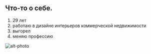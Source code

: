 ## Что-то о себе.

1. 29 лет
2. работаю в дизайне интерьеров коммерческой недвижимости
3. выгорел
4. меняю профессию 

![alt-photo](https://lh3.googleusercontent.com/SSokDzEU-Z68TV4bOOIHl8yIjVg2_L4KpVRzUlLNznhkEuGJ9j08Qka93MkTZBcn-CZMGNn9plXYGbH-JwHZQPXKwXn-xbbZasdCrl-iKSgmYcRyiw24SqyjqVir2VntNs2mO7GDr38D7N_Eto1GoGTZG5-ZCg86-8jOtbzpxfhGV2ZLD3nzb2vPt5AHg-SoPKWrCLmj3QitMTznR2zUFa78q_dUPy2pI76XKUgJtLnQJKjSAbdi5IgfX8USHnmNvskxHmlkhtAhtDWXga9Nl6Co0lLwa4A5wgU_ZeITxVYXVGAkB9pJ3YPlOc8DuHmvMvCNTStTxq1zZapyWyraZwIprYMCyHcB0K6GhxjadlipLFWmI0irbvaQOatbwAyfFCrG3eS35r2mtF66_Y9HBTLqfseIvQGQy5aPzM7L-5inCXNZ3_nCIt_CVH1D4VgjV5E1Maug5bcEHv1HGdqfY0DXPxA5zUVJCXEuaCHQSapYbDR7h97JjqYTg_sI9yXjpuHAPN0fVJauVvpxu0W09IOLVIb9S51l75FAg1rN7maPqr33tBu1e-meo4sb6OKSfr9mSXhVUcBXPVegU1RrKbj23nQs8ihXSY6rOKZTAwh1ym-H-t0VOKY8XuAfj3T4-Z1Qk4MCF21tiAl2fBtqlIw9bkxes_pT7D0Ckg8oiv2AWYKyS_VB4-tttjq9n66b1zAsUH7ziJwdA3hNtFxeuRDnk5j0bVpSM2Zc_egjh2lCnNOWV7XhfPq7TsS1AZLH5avU53-AQ_r4r4VIXRx5dqcQ2JdFLKYrA_e15G1UcEnMw2IVB7bs8KtrsOP6z5U_4O6SfXyDq-2nQeGpMyCKg7pdwDUyM_7xV-QjrTnykQ6OhoSyuty4LBHHRrPLsO-5_PcZNfR541wPOGKCeJ5c3lsGNQqgAeyIXINMFvg=w300-h367-no?authuser=0)